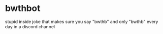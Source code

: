 # bwthbot

stupid inside joke that makes sure you say "bwthb" and only "bwthb" every day in a discord channel
